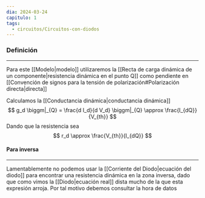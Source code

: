 ```yaml
---
dia: 2024-03-24
capitulo: 1
tags:
  - circuitos/Circuitos-con-diodos
---
```

### Definición
---
Para este [[Modelo|modelo]] utilizaremos la [[Recta de carga dinámica de un componente|resistencia dinámica en el punto Q]] como pendiente en [[Convención de signos para la tensión de polarización#Polarización directa|directa]]

Calculamos la [[Conductancia dinámica|conductancia dinámica]] $$ g_d \biggm|_{Q} = \frac{d I_d}{d V_d} \biggm|_{Q} \approx \frac{I_{dQ}}{V_{th}} $$
Dando que la resistencia sea $$ r_d \approx \frac{V_{th}}{I_{dQ}} $$
#### Para inversa
---
Lamentablemente no podemos usar la [[Corriente del Diodo|ecuación del diodo]] para encontrar una resistencia dinámica en la zona inversa, dado que como vimos la [[Diodo|ecuación real]] dista mucho de la que esta expresión arroja. Por tal motivo debemos consultar la hora de datos